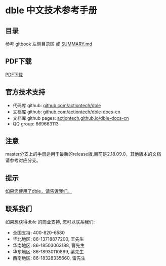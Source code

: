 # dble 中文技术参考手册

## 目录
参考 gitbook 左侧目录区 或 [SUMMARY.md](https://github.com/actiontech/dble-docs-cn/blob/master/SUMMARY.md) 

## PDF下载
[PDF下载](https://github.com/actiontech/dble-docs-cn/raw/master/dble-manual.pdf) 

## 官方技术支持
- 代码库 github: [github.com/actiontech/dble](https://github.com/actiontech/dble)
- 文档库 github: [github.com/actiontech/dble-docs-cn](https://github.com/actiontech/dble-docs-cn)
- 文档库 github pages: [actiontech.github.io/dble-docs-cn](https://actiontech.github.io/dble-docs-cn)
- QQ group: 669663113

## 注意
master分支上的手册适用于最新的release版,目前是2.18.09.0，其他版本的文档请参考对应分支。
    
## 提示
[如果您使用了dble，请告诉我们。](https://wj.qq.com/s/2291106/09f4)

## 联系我们
如果想获得dble 的商业支持, 您可以联系我们: 
* 全国支持: 400-820-6580
* 华北地区: 86-13718877200, 王先生
* 华南地区: 86-18503063188, 曹先生
* 华东地区: 86-18930110869, 梁先生
* 西南地区: 86-18328335660, 雷先生
